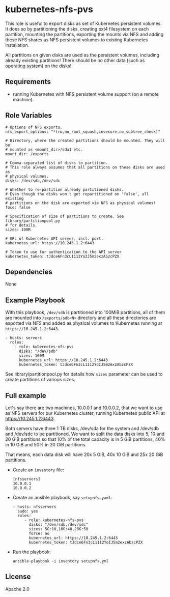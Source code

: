 # kubernetes-nfs-pvs

This role is useful to export disks as set of Kubernetes persistent volumes.
It does so by partitioning the disks, creating ext4 filesystem on each
partition, mounting the partitions, exporting the mounts via NFS and adding
these NFS shares as NFS persistent volumes to existing Kubernetes installation.

All partitions on given disks are used as the persistent volumes, including
already existing partitions! There should be no other data (such as operating
system) on the disks!

## Requirements

* running Kubernetes with NFS persistent volume support (on a remote machine).

## Role Variables

```
# Options of NFS exports.
nfs_export_options: "*(rw,no_root_squash,insecure,no_subtree_check)"

# Directory, where the created partitions should be mounted. They will be
# mounted as <mount_dir>/sda1 etc.
mount_dir: /exports

# Comma-separated list of disks to partition.
# This role always assumes that all partitions on these disks are used as
# physical volumes.
disks: /dev/sdb,/dev/sdc

# Whether to re-partition already partitioned disks.
# Even though the disks won't get repartitioned on 'false', all existing
# partitions on the disk are exported via NFS as physical volumes!
foce: false

# Specification of size of partitions to create. See library/partitionpool.py
# for details.
sizes: 100M

# URL of Kubernetes API server, incl. port.
kubernetes_url: https://10.245.1.2:6443

# Token to use for authentication to the API server
kubernetes_token: tJdce6Fn3cL1112YoIJ5m2exzAbzcPZX
```

## Dependencies

None

## Example Playbook

With this playbook, `/dev/sdb` is partitioned into 100MiB partitions, all of
them are mounted into `/exports/sdb<N>` directory and all these directories
are exported via NFS and added as physical volumes to Kubernetes running at
`https://10.245.1.2:6443`.

    - hosts: servers
      roles:
        - role: kubernetes-nfs-pvs
          disks: "/dev/sdb"
          sizes: 100M
          kubernetes_url: https://10.245.1.2:6443
          kubernetes_token: tJdce6Fn3cL1112YoIJ5m2exzAbzcPZX

See library/partitionpool.py for details how `sizes` parameter can be used
to create partitions of various sizes.

## Full example
Let's say there are two machines, 10.0.0.1 and 10.0.0.2, that we want to use as
NFS servers for our Kubernetes cluster, running Kubernetes public API at
https://10.245.1.2:6443.

Both servers have three 1 TB disks, /dev/sda for the system and /dev/sdb and
/dev/sdc to be partitioned. We want to split the data disks into 5, 10 and
20 GiB partitions so that 10% of the total capacity is in 5 GiB partitions, 40%
in 10 GiB and 50% in 20 GiB partitions.

That means, each data disk will have 20x 5 GiB, 40x 10 GiB and 25x 20 GiB
partitions.

* Create an `inventory` file:
    ```
    [nfsservers]
    10.0.0.1
    10.0.0.2
    ```

* Create an ansible playbook, say `setupnfs.yaml`:
    ```
    - hosts: nfsservers
      sudo: yes
      roles:
         - role: kubernetes-nfs-pvs
           disks: "/dev/sdb,/dev/sdc"
           sizes: 5G:10,10G:40,20G:50
           force: no
           kubernetes_url: https://10.245.1.2:6443
           kubernetes_token: tJdce6Fn3cL1112YoIJ5m2exzAbzcPZX
    ```

* Run the playbook:
    ```
    ansible-playbook -i inventory setupnfs.yml
    ```

## License

Apache 2.0
